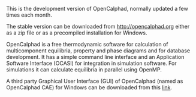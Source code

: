 
This is the development version of OpenCalphad, normally updated a few times each month.

The stable version can be downloaded from http://opencalphad.org either as a zip file or as a precompiled installation for Windows.

OpenCalphad is a free thermodynamic software for calculation of multicomponent equilibria, property and phase diagrams and for database development.  It has a simple command line interface and an Application Software Interface (OCASI) for integration in simulation software. For simulations it can calculate equilibria in parallel using OpenMP.

A third party Graphical User Interface
(GUI) of OpenCalphad (named as OpenCalphad CAE) for Windows can be downloaded from this [link](https://www.dropbox.com/sh/48dqcsk861dmulg/AAC7tcrUVLxYOFVF7GIkJ4UVa?dl=0).
